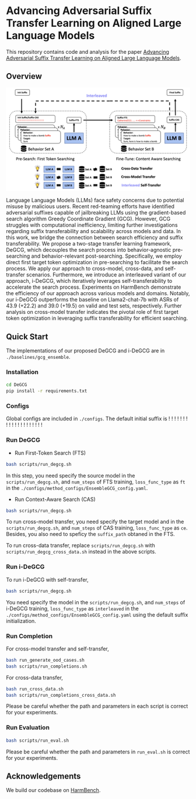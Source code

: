 # Advancing Adversarial Suffix Transfer Learning on Aligned Large Language Models

This repository contains code and analysis for the paper [Advancing Adversarial Suffix Transfer Learning on Aligned Large Language Models](https://arxiv.org/abs/2408.14866).

## Overview 
<div align="center">

<img src="assets/main_figure.png" alt="HarmBench Evaluation Pipeline"/>

</div>

Language Language Models (LLMs) face safety concerns due to potential misuse by malicious users. Recent red-teaming efforts have identified adversarial suffixes capable of jailbreaking LLMs using the gradient-based search algorithm Greedy Coordinate Gradient (GCG). However, GCG struggles with computational inefficiency, limiting further investigations regarding suffix transferability and scalability across models and data. In this work, we bridge the connection between search efficiency and suffix transferability. We propose a two-stage transfer learning framework, DeGCG, which decouples the search process into behavior-agnostic pre-searching and behavior-relevant post-searching. Specifically, we employ direct first target token optimization in pre-searching to facilitate the search process. We apply our approach to cross-model, cross-data, and self-transfer scenarios. Furthermore, we introduce an interleaved variant of our approach, i-DeGCG, which iteratively leverages self-transferability to accelerate the search process. Experiments on HarmBench demonstrate the efficiency of our approach across various models and domains. Notably, our i-DeGCG outperforms the baseline on Llama2-chat-7b with ASRs of $43.9$ ($+22.2$) and $39.0$ ($+19.5$) on valid and test sets, respectively. Further analysis on cross-model transfer indicates the pivotal role of first target token optimization in leveraging suffix transferability for efficient searching.


## Quick Start

The implementations of our proposed DeGCG and i-DeGCG are in `./baselines/gcg_ensemble`.  

### Installation

```bash
cd DeGCG
pip install -r requirements.txt
```

### Configs

Global configs are included in `./configs`. The default initial suffix is ! ! ! ! ! ! ! ! ! ! ! ! ! ! ! ! ! ! ! !

### Run DeGCG

- Run First-Token Search (FTS) 

```bash
bash scripts/run_degcg.sh
```

In this step, you need specify the source model in the `scripts/run_degcg.sh`, and `num_steps` of FTS training, `loss_func_type` as `ft` in the  `./configs/method_configs/EnsembleGCG_config.yaml`. 

- Run Context-Aware Search (CAS)

```bash
bash scripts/run_degcg.sh
```

To run cross-model transfer, you need specify the target model and in the `scripts/run_degcg.sh`, and `num_steps` of CAS training, `loss_func_type` as `ce`. Besides, you also need to speficy the `suffix_path` obtaned in the FTS.

To run cross-data transfer, replace `scripts/run_degcg.sh` with `scripts/run_degcg_cross_data.sh` instead in the above scripts.


### Run i-DeGCG

To run i-DeGCG with self-transfer, 

```bash
bash scripts/run_degcg.sh
```

You need specify the model in the `scripts/run_degcg.sh`, and `num_steps` of i-DeGCG training, `loss_func_type` as `interleaved` in the  `./configs/method_configs/EnsembleGCG_config.yaml` using the default suffix initialization.


### Run Completion

For cross-model transfer and self-transfer,
```bash
bash run_generate_ood_cases.sh
bash scripts/run_completions.sh
```

For cross-data transfer,
```bash
bash run_cross_data.sh
bash scripts/run_completions_cross_data.sh
```

Please be careful whether the path and parameters in each script is correct for your experiments.

### Run Evaluation

```bash
bash scripts/run_eval.sh
```

Please be careful whether the path and parameters in `run_eval.sh` is correct for your experiments.

## Acknowledgements 

We build our codebase on [HarmBench](https://github.com/centerforaisafety/HarmBench). 


